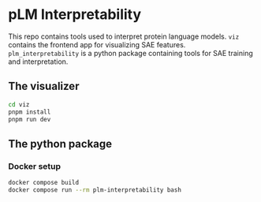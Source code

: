 # pLM Interpretability

This repo contains tools used to interpret protein language models. `viz` contains the frontend app for visualizing SAE features. `plm_interpretability` is a python package containing tools for SAE training and interpretation.

## The visualizer

```bash
cd viz
pnpm install
pnpm run dev
```

## The python package

### Docker setup

```bash
docker compose build
docker compose run --rm plm-interpretability bash
```
